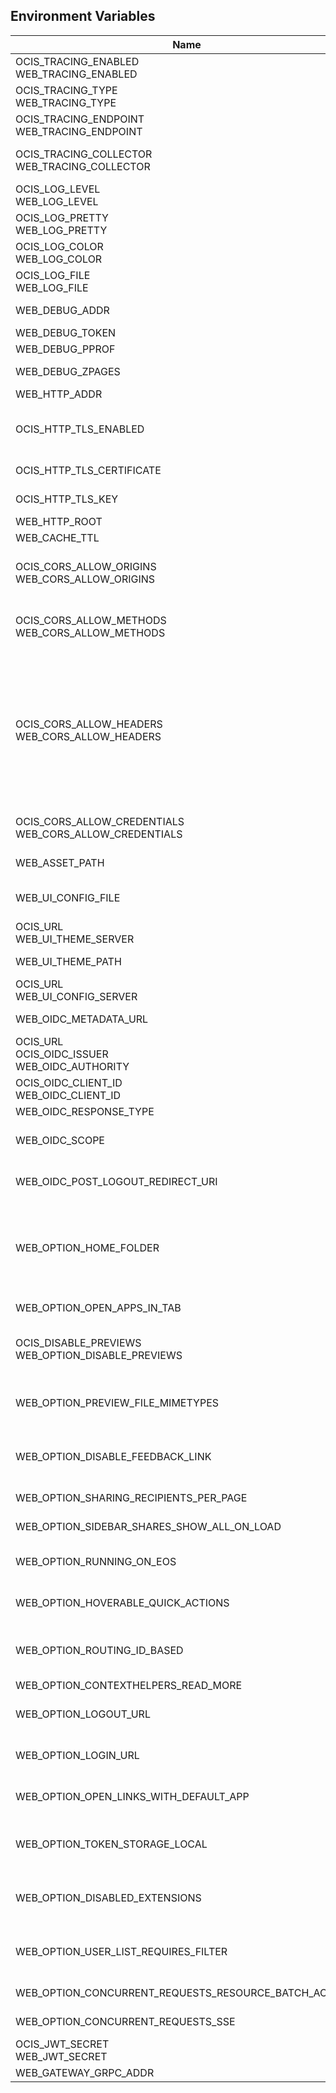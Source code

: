 ## Environment Variables

| Name | Type | Default Value | Description |
|------|------|---------------|-------------|
| OCIS_TRACING_ENABLED<br/>WEB_TRACING_ENABLED | bool | false | Activates tracing.|
| OCIS_TRACING_TYPE<br/>WEB_TRACING_TYPE | string |  | The type of tracing. Defaults to '', which is the same as 'jaeger'. Allowed tracing types are 'jaeger' and '' as of now.|
| OCIS_TRACING_ENDPOINT<br/>WEB_TRACING_ENDPOINT | string |  | The endpoint of the tracing agent.|
| OCIS_TRACING_COLLECTOR<br/>WEB_TRACING_COLLECTOR | string |  | The HTTP endpoint for sending spans directly to a collector, i.e. http://jaeger-collector:14268/api/traces. Only used if the tracing endpoint is unset.|
| OCIS_LOG_LEVEL<br/>WEB_LOG_LEVEL | string |  | The log level. Valid values are: 'panic', 'fatal', 'error', 'warn', 'info', 'debug', 'trace'.|
| OCIS_LOG_PRETTY<br/>WEB_LOG_PRETTY | bool | false | Activates pretty log output.|
| OCIS_LOG_COLOR<br/>WEB_LOG_COLOR | bool | false | Activates colorized log output.|
| OCIS_LOG_FILE<br/>WEB_LOG_FILE | string |  | The path to the log file. Activates logging to this file if set.|
| WEB_DEBUG_ADDR | string | 127.0.0.1:9104 | Bind address of the debug server, where metrics, health, config and debug endpoints will be exposed.|
| WEB_DEBUG_TOKEN | string |  | Token to secure the metrics endpoint.|
| WEB_DEBUG_PPROF | bool | false | Enables pprof, which can be used for profiling.|
| WEB_DEBUG_ZPAGES | bool | false | Enables zpages, which can be used for collecting and viewing in-memory traces.|
| WEB_HTTP_ADDR | string | 127.0.0.1:9100 | The bind address of the HTTP service.|
| OCIS_HTTP_TLS_ENABLED | bool | false | Activates TLS for the http based services using the server certifcate and key configured via OCIS_HTTP_TLS_CERTIFICATE and OCIS_HTTP_TLS_KEY. If OCIS_HTTP_TLS_CERTIFICATE is not set a temporary server certificate is generated - to be used with PROXY_INSECURE_BACKEND=true.|
| OCIS_HTTP_TLS_CERTIFICATE | string |  | Path/File name of the TLS server certificate (in PEM format) for the http services.|
| OCIS_HTTP_TLS_KEY | string |  | Path/File name for the TLS certificate key (in PEM format) for the server certificate to use for the http services.|
| WEB_HTTP_ROOT | string | / | Subdirectory that serves as the root for this HTTP service.|
| WEB_CACHE_TTL | int | 604800 | Cache policy in seconds for ownCloud Web assets.|
| OCIS_CORS_ALLOW_ORIGINS<br/>WEB_CORS_ALLOW_ORIGINS | []string | [*] | A list of allowed CORS origins. See following chapter for more details: *Access-Control-Allow-Origin* at https://developer.mozilla.org/en-US/docs/Web/HTTP/Headers/Access-Control-Allow-Origin. See the Environment Variable Types description for more details.|
| OCIS_CORS_ALLOW_METHODS<br/>WEB_CORS_ALLOW_METHODS | []string | [OPTIONS HEAD GET PUT PATCH POST DELETE MKCOL PROPFIND PROPPATCH MOVE COPY REPORT SEARCH] | A list of allowed CORS methods. See following chapter for more details: *Access-Control-Request-Method* at https://developer.mozilla.org/en-US/docs/Web/HTTP/Headers/Access-Control-Request-Method. See the Environment Variable Types description for more details.|
| OCIS_CORS_ALLOW_HEADERS<br/>WEB_CORS_ALLOW_HEADERS | []string | [Origin Accept Content-Type Depth Authorization Ocs-Apirequest If-None-Match If-Match Destination Overwrite X-Request-Id X-Requested-With Tus-Resumable Tus-Checksum-Algorithm Upload-Concat Upload-Length Upload-Metadata Upload-Defer-Length Upload-Expires Upload-Checksum Upload-Offset X-HTTP-Method-Override] | A list of allowed CORS headers. See following chapter for more details: *Access-Control-Request-Headers* at https://developer.mozilla.org/en-US/docs/Web/HTTP/Headers/Access-Control-Request-Headers. See the Environment Variable Types description for more details.|
| OCIS_CORS_ALLOW_CREDENTIALS<br/>WEB_CORS_ALLOW_CREDENTIALS | bool | true | Allow credentials for CORS. See following chapter for more details: *Access-Control-Allow-Credentials* at https://developer.mozilla.org/en-US/docs/Web/HTTP/Headers/Access-Control-Allow-Credentials.|
| WEB_ASSET_PATH | string | /var/lib/ocis/web/assets | Serve ownCloud Web assets from a path on the filesystem instead of the builtin assets.|
| WEB_UI_CONFIG_FILE | string |  | Read the ownCloud Web json based configuration from this path/file. The config file takes precedence over WEB_OPTION_xxx environment variables. See the text description for more details.|
| OCIS_URL<br/>WEB_UI_THEME_SERVER | string | https://localhost:9200 | Base URL to load themes from. Will be prepended to the theme path.|
| WEB_UI_THEME_PATH | string | /themes/owncloud/theme.json | Subpath/file to load the theme. Will be appended to the URL of the theme server.|
| OCIS_URL<br/>WEB_UI_CONFIG_SERVER | string | https://localhost:9200 | URL, where the oCIS APIs are reachable for ownCloud Web.|
| WEB_OIDC_METADATA_URL | string | https://localhost:9200/.well-known/openid-configuration | URL for the OIDC well-known configuration endpoint. Defaults to the oCIS API URL + '/.well-known/openid-configuration'.|
| OCIS_URL<br/>OCIS_OIDC_ISSUER<br/>WEB_OIDC_AUTHORITY | string | https://localhost:9200 | URL of the OIDC issuer. It defaults to URL of the builtin IDP.|
| OCIS_OIDC_CLIENT_ID<br/>WEB_OIDC_CLIENT_ID | string | web | The OIDC client ID which ownCloud Web uses. This client needs to be set up in your IDP. Note that this setting has no effect when using the builtin IDP.|
| WEB_OIDC_RESPONSE_TYPE | string | code | The OIDC response type to use for authentication.|
| WEB_OIDC_SCOPE | string | openid profile email | OIDC scopes to request during authentication to authorize access to user details. Defaults to 'openid profile email'. Values are separated by blank. More example values but not limited to are 'address' or 'phone' etc.|
| WEB_OIDC_POST_LOGOUT_REDIRECT_URI | string |  | This value needs to point to a valid and reachable web page. The web client will trigger a redirect to that page directly after the logout action. The default value is empty and redirects to the login page.|
| WEB_OPTION_HOME_FOLDER | string |  | Specifies a folder that is used when the user navigates 'home'. Navigating home gets triggered by clicking on the 'All files' menu item. The user will not be jailed in that directory, it simply serves as a default location. A static location can be provided, or variables of the user object to come up with a user specific home path can be used. This uses the twig template variable style and allows picking a value or a substring of a value of the authenticated user. Examples are '/Shares', '/{{.Id}}' and '/{{substr 0 3 .Id}}/{{.Id}'.|
| WEB_OPTION_OPEN_APPS_IN_TAB | bool | false | Configures whether apps and extensions should generally open in a new tab. Defaults to false.|
| OCIS_DISABLE_PREVIEWS<br/>WEB_OPTION_DISABLE_PREVIEWS | bool | false | Set this option to 'true' to disable previews in all the different web file listing views. This can speed up file listings in folders with many files. The only list view that is not affected by this setting is the trash bin, as it does not allow previewing at all.|
| WEB_OPTION_PREVIEW_FILE_MIMETYPES | []string | [image/gif image/png image/jpeg text/plain image/tiff image/bmp image/x-ms-bmp application/vnd.geogebra.slides] | A list of mimeTypes to specify which ones will be previewed in the UI. For example, to only preview jpg and text files, set this option to 'image/jpeg,text/plain'. See the Environment Variable Types description for more details.|
| WEB_OPTION_DISABLE_FEEDBACK_LINK | bool | false | Set this option to 'true' to disable the feedback link in the topbar. Keeping it enabled by setting the value to 'false' or with the absence of the option, allows ownCloud to get feedback from your user base through a dedicated survey website.|
| WEB_OPTION_SHARING_RECIPIENTS_PER_PAGE | int | 200 | Sets the number of users shown as recipients in the dropdown menu when sharing resources.|
| WEB_OPTION_SIDEBAR_SHARES_SHOW_ALL_ON_LOAD | bool | false | Sets the list of the (link) shares list in the sidebar to be initially expanded. Default is a collapsed state, only showing the first three shares.|
| WEB_OPTION_RUNNING_ON_EOS | bool | false | Set this option to 'true' if running on an EOS storage backend (https://eos-web.web.cern.ch/eos-web/) to enable its specific features. Defaults to 'false'.|
| WEB_OPTION_HOVERABLE_QUICK_ACTIONS | bool | false | Set this option to 'true' to hide quick actions (buttons appearing on file rows) and only show them when the user hovers over the row with his mouse. Defaults to 'false'.|
| WEB_OPTION_ROUTING_ID_BASED | bool | true | Enable or disable fileIds being added to the URL. Defaults to 'true', because otherwise spaces with name clashes cannot be resolved correctly. Note: Only disable this if you can guarantee on the server side, that spaces of the same namespace cannot have name clashes.|
| WEB_OPTION_CONTEXTHELPERS_READ_MORE | bool | true | Specifies whether the 'Read more' link should be displayed or not.|
| WEB_OPTION_LOGOUT_URL | string |  | Adds a link to the user's profile page to point him to an external page, where he can manage his session and devices. This is helpful when an external IdP is used. This option is disabled by default.|
| WEB_OPTION_LOGIN_URL | string |  | Specifies the target URL to the login page. This is helpful when an external IdP is used. This option is disabled by default. Example URL like: https://www.myidp.com/login.|
| WEB_OPTION_OPEN_LINKS_WITH_DEFAULT_APP | bool | true | Specifies whether single file link shares should be opened with the default app or not. If not opened by the default app, the Web UI just displays the file details.|
| WEB_OPTION_TOKEN_STORAGE_LOCAL | bool | true | Specifies whether the access token will be stored in the local storage when set to 'true' or in the session storage when set to 'false'. If stored in the local storage, login state will be persisted across multiple browser tabs, means no additional logins are required.|
| WEB_OPTION_DISABLED_EXTENSIONS | []string | [] | A list to disable specific Web extensions identified by their ID. The ID can e.g. be taken from the 'index.ts' file of the web extension. Example: 'com.github.owncloud.web.files.search,com.github.owncloud.web.files.print'. See the Environment Variable Types description for more details.|
| WEB_OPTION_USER_LIST_REQUIRES_FILTER | bool | false | Defines whether one or more filters must be set in order to list users in the Web admin settings. Set this option to 'true' if running in an environment with a lot of users and listing all users could slow down performance. Defaults to 'false'.|
| WEB_OPTION_CONCURRENT_REQUESTS_RESOURCE_BATCH_ACTIONS | int | 0 | Defines the maximum number of concurrent requests per file/folder/space batch action. Defaults to 4.|
| WEB_OPTION_CONCURRENT_REQUESTS_SSE | int | 0 | Defines the maximum number of concurrent requests in SSE event handlers. Defaults to 4.|
| OCIS_JWT_SECRET<br/>WEB_JWT_SECRET | string |  | The secret to mint and validate jwt tokens.|
| WEB_GATEWAY_GRPC_ADDR | string | com.owncloud.api.gateway | The bind address of the GRPC service.|